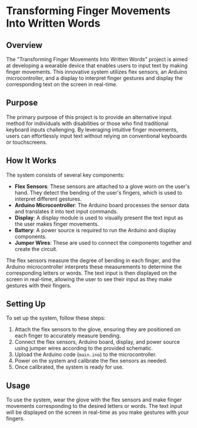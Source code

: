 # Transforming Finger Movements Into Written Words

## Overview
The "Transforming Finger Movements Into Written Words" project is aimed at developing a wearable device that enables users to input text by making finger movements. This innovative system utilizes flex sensors, an Arduino microcontroller, and a display to interpret finger gestures and display the corresponding text on the screen in real-time.

## Purpose
The primary purpose of this project is to provide an alternative input method for individuals with disabilities or those who find traditional keyboard inputs challenging. By leveraging intuitive finger movements, users can effortlessly input text without relying on conventional keyboards or touchscreens.

## How It Works
The system consists of several key components:

- **Flex Sensors**: These sensors are attached to a glove worn on the user's hand. They detect the bending of the user's fingers, which is used to interpret different gestures.
- **Arduino Microcontroller**: The Arduino board processes the sensor data and translates it into text input commands.
- **Display**: A display module is used to visually present the text input as the user makes finger movements.
- **Battery**: A power source is required to run the Arduino and display components.
- **Jumper Wires**: These are used to connect the components together and create the circuit.

The flex sensors measure the degree of bending in each finger, and the Arduino microcontroller interprets these measurements to determine the corresponding letters or words. The text input is then displayed on the screen in real-time, allowing the user to see their input as they make gestures with their fingers.

## Setting Up
To set up the system, follow these steps:
1. Attach the flex sensors to the glove, ensuring they are positioned on each finger to accurately measure bending.
2. Connect the flex sensors, Arduino board, display, and power source using jumper wires according to the provided schematic.
3. Upload the Arduino code (`main.ino`) to the microcontroller.
4. Power on the system and calibrate the flex sensors as needed.
5. Once calibrated, the system is ready for use.

## Usage
To use the system, wear the glove with the flex sensors and make finger movements corresponding to the desired letters or words. The text input will be displayed on the screen in real-time as you make gestures with your fingers.
